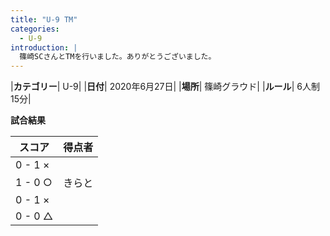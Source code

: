 ```yaml
---
title: "U-9 TM"
categories:
  - U-9
introduction: |
  篠崎SCさんとTMを行いました。ありがとうございました。
---
```


|**カテゴリー**| U-9|
|**日付**| 2020年6月27日|
|**場所**| 篠崎グラウド|
|**ルール**| 6人制15分|

**試合結果**

|スコア|得点者|
|---|----|
| 0 - 1 ×||
| 1 - 0 ○|きらと|
| 0 - 1 ×||
| 0 - 0 △||
